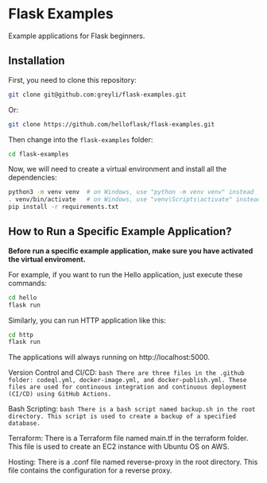 # Flask Examples

Example applications for Flask beginners.

## Installation

First, you need to clone this repository:

```bash
git clone git@github.com:greyli/flask-examples.git
```

Or:

```bash
git clone https://github.com/helloflask/flask-examples.git
```

Then change into the `flask-examples` folder:

```bash
cd flask-examples
```

Now, we will need to create a virtual environment and install all the dependencies:

```bash
python3 -m venv venv  # on Windows, use "python -m venv venv" instead
. venv/bin/activate   # on Windows, use "venv\Scripts\activate" instead
pip install -r requirements.txt
```

## How to Run a Specific Example Application?

**Before run a specific example application, make sure you have activated the virtual enviroment.**

For example, if you want to run the Hello application, just execute these commands:

```bash
cd hello
flask run
```

Similarly, you can run HTTP application like this:

```bash
cd http
flask run
```

The applications will always running on http://localhost:5000.

Version Control and CI/CD: ```bash
There are three files in the .github folder: codeql.yml, docker-image.yml, and docker-publish.yml. These files are used for continuous integration and continuous deployment (CI/CD) using GitHub Actions.```

Bash Scripting: ```bash
There is a bash script named backup.sh in the root directory. This script is used to create a backup of a specified database.```

Terraform: There is a Terraform file named main.tf in the terraform folder. This file is used to create an EC2 instance with Ubuntu OS on AWS.

Hosting: There is a .conf file named reverse-proxy in the root directory. This file contains the configuration for a reverse proxy.